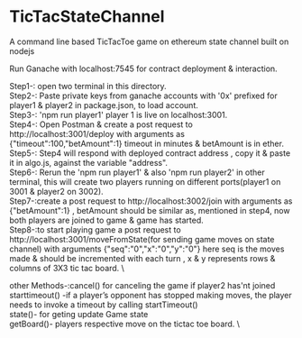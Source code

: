 # TicTacStateChannel
A command line based TicTacToe game on ethereum state channel built on nodejs

Run Ganache with localhost:7545 for contract deployment & interaction.

Step1-: open two terminal in this directory.&nbsp;\
Step2-:  Paste private keys from ganache accounts with '0x' prefixed for player1 & player2 in package.json, to load account.&nbsp;\
Step3-: 'npm run player1' player 1 is live on localhost:3001.&nbsp;\
Step4-:  Open Postman & create a post request to http://localhost:3001/deploy with arguments as {"timeout":100,"betAmount":1} timeout in minutes & betAmount is in ether.&nbsp;\
Step5-: Step4 will respond with deployed contract address , copy it & paste it in algo.js, against the variable "address".&nbsp;\
Step6-: Rerun the 'npm run player1' & also 'npm run player2' in other terminal, this will create two players running on different ports(player1 on 3001 & player2 on 3002).&nbsp;\
Step7-:create a post request to http://localhost:3002/join with arguments as {"betAmount":1} , betAmount should be similar as, mentioned in step4, now both players are joined to game & game has started.&nbsp;\
Step8-:to start playing game a post request to http://localhost:3001/moveFromState(for sending game moves on state channel) with arguments  {"seq":"0","x":"0","y":"0"} here seq is the moves made & should be incremented with each turn , x & y represents rows & columns of 3X3 tic tac board.&nbsp;\

other Methods-:cancel() for canceling the game if player2 has'nt joined &nbsp;\
starttimeout() -if a player’s opponent has stopped making moves, the player needs to invoke a timeout by calling startTimeout()&nbsp;\
state()- for geting update Game state&nbsp;\
getBoard()- players respective move on the tictac toe board.&nbsp;\
